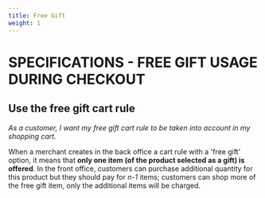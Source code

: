 ```yaml
---
title: Free Gift
weight: 1
---
```

# SPECIFICATIONS - FREE GIFT USAGE DURING CHECKOUT 


## Use the free gift cart rule

_As a customer, I want my free gift cart rule to be taken into account in my shopping cart._


When a merchant creates in the back office a cart rule with a 'free gift' option, it means that **only one item (of the product selected as a gift) is offered**. In the front office, customers can purchase additional quantity for this product but they should pay for _n-1_ items; customers can shop more of the free gift item, only the additional items will be charged.
